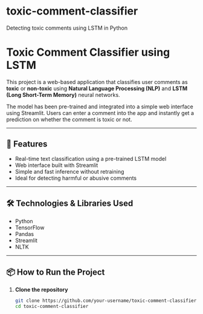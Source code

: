 # toxic-comment-classifier
Detecting toxic comments using LSTM in Python
# Toxic Comment Classifier using LSTM

This project is a web-based application that classifies user comments as **toxic** or **non-toxic** using **Natural Language Processing (NLP)** and **LSTM (Long Short-Term Memory)** neural networks.

The model has been pre-trained and integrated into a simple web interface using Streamlit. Users can enter a comment into the app and instantly get a prediction on whether the comment is toxic or not.

---

## 🚀 Features

- Real-time text classification using a pre-trained LSTM model
- Web interface built with Streamlit
- Simple and fast inference without retraining
- Ideal for detecting harmful or abusive comments

---

## 🛠 Technologies & Libraries Used

- Python
- TensorFlow
- Pandas
- Streamlit
- NLTK

---

## 📦 How to Run the Project

1. **Clone the repository**
   ```bash
   git clone https://github.com/your-username/toxic-comment-classifier.git
   cd toxic-comment-classifier
